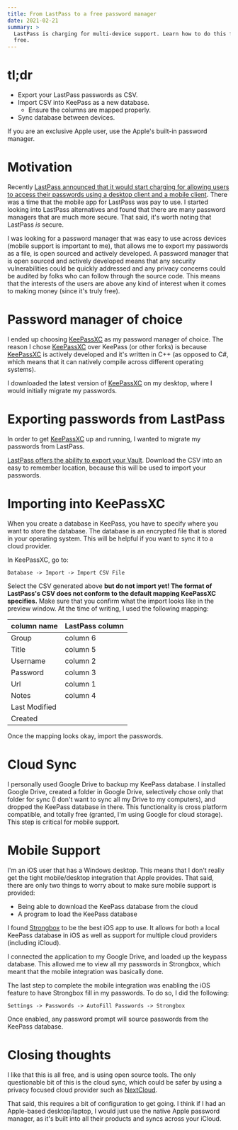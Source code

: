 ```yaml
---
title: From LastPass to a free password manager
date: 2021-02-21
summary: >
  LastPass is charging for multi-device support. Learn how to do this for
  free.
---
```


# tl;dr

- Export your LastPass passwords as CSV.
- Import CSV into KeePass as a new database.
  - Ensure the columns are mapped properly.
- Sync database between devices.

If you are an exclusive Apple user, use the Apple's built-in password manager.

# Motivation

Recently [LastPass announced that it would start charging for allowing users to
access their passwords using a desktop client and a mobile
client](https://blog.lastpass.com/2021/02/changes-to-lastpass-free/). There was
a time that the mobile app for LastPass was pay to use. I started looking into
LastPass alternatives and found that there are many password managers that are
much more secure. That said, it's worth noting that LastPass _is_ secure. 

I was looking for a password manager that was easy to use across devices
(mobile support is important to me), that allows me to export my passwords as a
file, is open sourced and actively developed. A password manager that is open
sourced and actively developed means that any security vulnerabilities could be
quickly addressed and any privacy concerns could be audited by folks who can
follow through the source code. This means that the interests of the users are
above any kind of interest when it comes to making money (since it's truly free).

# Password manager of choice

I ended up choosing [KeePassXC](https://keypassxc.org) as my password manager of
choice. The reason I chose [KeePassXC]() over KeePass (or other forks) is
because [KeePassXC](https://keypassxc.org) is actively developed and it's
written in C++ (as opposed to C#, which means that it can natively compile
across different operating systems).

I downloaded the latest version of [KeePassXC](https://keepasdsxc.org/download/)
on my desktop, where I would initially migrate my passwords.

# Exporting passwords from LastPass

In order to get [KeePassXC](https://keypassxc.org) up and running, I wanted to
migrate my passwords from LastPass.

[LastPass offers the ability to export your
Vault](https://support.logmeininc.com/lastpass/help/how-do-i-nbsp-export-stored-data-from-lastpass-using-a-generic-csv-file).
Download the CSV into an easy to remember location, because this will be used to
import your passwords.

# Importing into KeePassXC

When you create a database in KeePass, you have to specify where you want to
store the database. The database is an encrypted file that is stored in your
operating system. This will be helpful if you want to sync it to a cloud
provider.

In KeePassXC, go to:

```
Database -> Import -> Import CSV File
```

Select the CSV generated above **but do not import yet! The format of LastPass's
CSV does not conform to the default mapping KeePassXC specifies.** Make sure
that you confirm what the import looks like in the preview window. At the time
of writing, I used the following mapping:

| column name   | LastPass column |
| ---           | ---             |
| Group         | column 6        |
| Title         | column 5        |
| Username      | column 2        |
| Password      | column 3        |
| Url           | column 1        |
| Notes         | column 4        |
| Last Modified |                 |
| Created       |                 |

Once the mapping looks okay, import the passwords.

# Cloud Sync

I personally used Google Drive to backup my KeePass database. I installed Google
Drive, created a folder in Google Drive, selectively chose only that folder for
sync (I don't want to sync all my Drive to my computers), and dropped the
KeePass database in there. This functionality is cross platform compatible, and
totally free (granted, I'm using Google for cloud storage). This step is
critical for mobile support.

# Mobile Support

I'm an iOS user that has a Windows desktop. This means that I don't really get
the tight mobile/desktop integration that Apple provides. That said, there are
only two things to worry about to make sure mobile support is provided:

- Being able to download the KeePass database from the cloud
- A program to load the KeePass database

I found [Strongbox](https://strongboxsafe.com/) to be the best iOS app to use.
It allows for both a local KeePass database in iOS as well as support for
multiple cloud providers (including iCloud).

I connected the application to my Google Drive, and loaded up the keypass
database. This allowed me to view all my passwords in Strongbox, which meant
that the mobile integration was basically done.

The last step to complete the mobile integration was enabling the iOS feature to
have Strongbox fill in my passwords. To do so, I did the following:

```
Settings -> Passwords -> AutoFill Passwords -> Strongbox
```

Once enabled, any password prompt will source passwords from the KeePass database.

# Closing thoughts

I like that this is all free, and is using open source tools. The only
questionable bit of this is the cloud sync, which could be safer by using a
privacy focused cloud provider such as [NextCloud](https://nextcloud.com/).

That said, this requires a bit of configuration to get going. I think if I had
an Apple-based desktop/laptop, I would just use the native Apple password
manager, as it's built into all their products and syncs across your iCloud.
